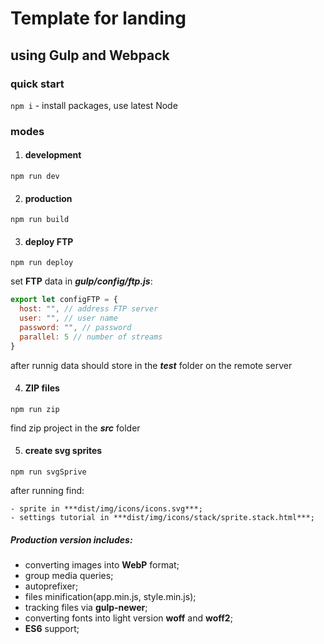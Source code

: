 # Template for landing

## using **Gulp** and **Webpack**

### quick start

`npm i` - install packages,
use latest Node

### modes

1. #### development

  `npm run dev`

2. #### production

  `npm run build`

3. #### deploy FTP

  `npm run deploy`

  set **FTP** data in ***gulp/config/ftp.js***:

  ```javascript
  export let configFTP = {
    host: "", // address FTP server
    user: "", // user name
    password: "", // password
    parallel: 5 // number of streams
  }
  ```

  after runnig data should store in the ***test*** folder on the remote server

4. #### ZIP files

  `npm run zip`

  find zip project in the ***src*** folder

5. #### create **svg sprites**

  `npm run svgSprive`

  after running find:

    - sprite in ***dist/img/icons/icons.svg***;
    - settings tutorial in ***dist/img/icons/stack/sprite.stack.html***;

##### ***Production version includes:***

- converting images into **WebP** format;
- group media queries;
- autoprefixer;
- files minification(app.min.js, style.min.js);
- tracking files via **gulp-newer**;
- converting fonts into light version **woff** and **woff2**;
- **ES6** support;
